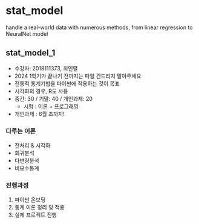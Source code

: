 # stat_model
handle a real-world data with numerous methods, from linear regression to NeuralNet model

## stat_model_1
* 수강자: 2018111373, 최인렬
* 2024 1학기가 끝나기 전까지는 파일 건드리지 말아주세요
* 전통적 통계기법을 파이썬에 적용하는 것이 목표
* 시각화의 경우, R도 사용
* 중간: 30 / 기말: 40 / 개인과제: 20
    * 시험 : 이론 + 프로그래밍
* 개인과제 : 6월 초까지!

### 다루는 이론
* 전처리 & 시각화
* 회귀분석
* 다변량분석
* 비모수통계

### 진행과정
1. 파이썬 온보딩
2. 통계 이론 정리 및 적용
3. 실제 프로젝트 진행